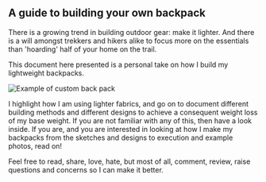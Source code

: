 A guide to building your own backpack
-------------------------------------

There is a growing trend in building outdoor gear: make it lighter.
And there is a will amongst trekkers and hikers alike to focus more on
the essentials than 'hoarding' half of your home on the trail.

This document here presented is a personal take on how I build my lightweight
backpacks.

![Example of custom back pack](media/images/pack-front-full.jpg)

I highlight how I am using lighter fabrics, and go on to document different
building methods and different designs to achieve a consequent weight loss of
my base weight. If you are not familiar with any of this, then have a look
inside. If you are, and you are interested in looking at how I make my backpacks
from the sketches and designs to execution and example photos, read on!

Feel free to read, share, love, hate, but most of all, comment, review, raise
questions and concerns so I can make it better.
